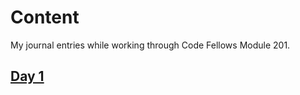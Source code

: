 # Content

My journal entries while working through Code Fellows Module 201.

## [Day 1](Day01/Day01.md)
